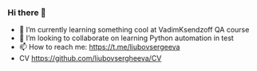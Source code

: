 ### Hi there 👋
- 🌱 I’m currently learning something cool at VadimKsendzoff QA course
- 👯 I’m looking to collaborate on learning Python automation in test
- 📫 How to reach me: https://t.me/liubovsergeeva
- CV https://github.com/liubovsergheeva/CV
<!--
**liubovsergheeva/liubovsergheeva** is a ✨ _special_ ✨ repository because its `README.md` (this file) appears on your GitHub profile.

Here are some ideas to get you started:

- 🔭 I’m currently working on ...
- 🌱 I’m currently learning ...
- 👯 I’m looking to collaborate on ...
- 🤔 I’m looking for help with ...
- 💬 Ask me about ...
- 📫 How to reach me: ...
- 😄 Pronouns: ...
- ⚡ Fun fact: ...
-->
